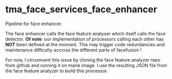 # tma_face_services_face_enhancer
Pipeline for face enhancer.

The face enhancer calls the face feature analyser which itself calls the face detector.
**Of note**: our implementation of processors calling each other has **NOT** been defined at the moment.
This may trigger code redundancies and maintenance difficulty accross the different parts of facefusion !

For now, I circumvent this issue by cloning the face feature analyzer repo from github and running it on marie image.
I use the resulting JSON file from the face feature analyzer to build this processor.